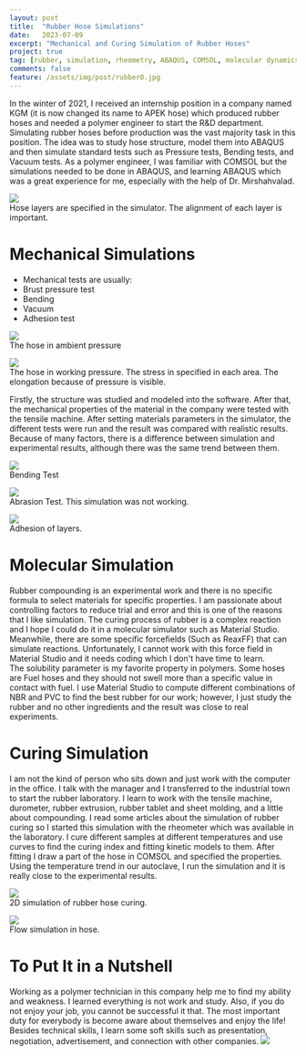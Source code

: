 ```yaml
---
layout: post
title:  "Rubber Hose Simulations"
date:   2023-07-09
excerpt: "Mechanical and Curing Simulation of Rubber Hoses"
project: true
tag: [rubber, simulation, rheometry, ABAQUS, COMSOL, molecular dynamics, blog, project]
comments: false
feature: /assets/img/post/rubber0.jpg
---
```


In the winter of 2021, I received an internship position in a company named KGM (it is now changed its name to APEK hose) which produced rubber hoses and needed a polymer engineer to start the R&D department.  Simulating rubber hoses before production was the vast majority task in this position. The idea was to study hose structure, model them into ABAQUS and then simulate standard tests such as Pressure tests, Bending tests, and Vacuum tests. As a polymer engineer, I was familiar with COMSOL but the simulations needed to be done in ABAQUS, and learning ABAQUS which was a great experience for me, especially with the help of Dr. Mirshahvalad.

<centre><img src="/assets/img/post/rubber1.png"></centre><br>
<centre>Hose layers are specified in the simulator. The alignment of each layer is important.</centre><br>

# Mechanical Simulations
* Mechanical tests are usually:
* Brust pressure test
* Bending
* Vacuum
* Adhesion test <br>

<centre><img src="/assets/img/post/rubber2.jpg"></centre><br>
<centre>The hose in ambient pressure</centre><br>

<centre><img src="/assets/img/post/rubber3.jpg"></centre><br>
<centre>The hose in working pressure. The stress in specified in each area. The elongation because of pressure is visible.</centre><br>

Firstly, the structure was studied and modeled into the software. After that, the mechanical properties of the material in the company were tested with the tensile machine. After setting materials parameters in the simulator, the different tests were run and the result was compared with realistic results. Because of many factors, there is a difference between simulation and experimental results, although there was the same trend between them.

<centre><img src="/assets/img/post/rubber4.png"></centre><br>
<centre>Bending Test</centre><br>

<centre><img src="/assets/img/post/rubber5.png"></centre><br>
<centre>Abrasion Test. This simulation was not working.</centre><br>

<centre><img src="/assets/img/post/rubber6.jpg"></centre><br>
<centre>Adhesion of layers.</centre><br>

# Molecular Simulation
Rubber compounding is an experimental work and there is no specific formula to select materials for specific properties. I am passionate about controlling factors to reduce trial and error and this is one of the reasons that I like simulation. The curing process of rubber is a complex reaction and I hope I could do it in a molecular simulator such as Material Studio. Meanwhile, there are some specific forcefields (Such as ReaxFF) that can simulate reactions. Unfortunately, I cannot work with this force field in Material Studio and it needs coding which I don't have time to learn.<br>
The solubility parameter is my favorite property in polymers. Some hoses are Fuel hoses and they should not swell more than a specific value in contact with fuel. I use Material Studio to compute different combinations of NBR and PVC to find the best rubber for our work; however, I just study the rubber and no other ingredients and the result was close to real experiments.

# Curing Simulation
I am not the kind of person who sits down and just work with the computer in the office. I talk with the manager and I transferred to the industrial town to start the rubber laboratory. I learn to work with the tensile machine, durometer, rubber extrusion, rubber tablet and sheet molding, and a little about compounding. I read some articles about the simulation of rubber curing so I started this simulation with the rheometer which was available in the laboratory. I cure different samples at different temperatures and use curves to find the curing index and fitting kinetic models to them. After fitting I draw a part of the hose in COMSOL and specified the properties. Using the temperature trend in our autoclave, I run the simulation and it is really close to the experimental results.

<centre><img src="/assets/img/post/rubber7.png"></centre><br>
<centre>2D simulation of rubber hose curing.</centre><br>

<centre><img src="/assets/img/post/rubber9.png"></centre><br>
<centre>Flow simulation in hose.</centre><br>

# To Put It in a Nutshell
Working as a polymer technician in this company help me to find my ability and weakness. I learned everything is not work and study. Also, if you do not enjoy your job, you cannot be successful it that. The most important duty for everybody is become aware about themselves and enjoy the life! Besides technical skills, I learn some soft skills such as presentation, negotiation, advertisement, and connection with other companies.
<centre><img src="/assets/img/post/rubber10.jpg"></centre><br>
